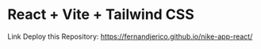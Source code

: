 # React + Vite + Tailwind CSS

Link Deploy this Repository:
https://fernandjerico.github.io/nike-app-react/
